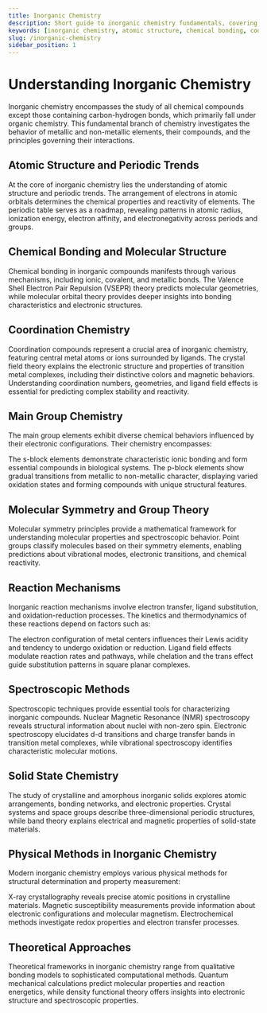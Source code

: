 ```yaml
---
title: Inorganic Chemistry
description: Short guide to inorganic chemistry fundamentals, covering atomic structure, chemical bonding, coordination compounds, and main group elements.
keywords: [inorganic chemistry, atomic structure, chemical bonding, coordination compounds, transition metals, main group elements, molecular symmetry]
slug: /inorganic-chemistry
sidebar_position: 1
---
```


# Understanding Inorganic Chemistry

Inorganic chemistry encompasses the study of all chemical compounds except those containing carbon-hydrogen bonds, which primarily fall under organic chemistry. This fundamental branch of chemistry investigates the behavior of metallic and non-metallic elements, their compounds, and the principles governing their interactions.

## Atomic Structure and Periodic Trends

At the core of inorganic chemistry lies the understanding of atomic structure and periodic trends. The arrangement of electrons in atomic orbitals determines the chemical properties and reactivity of elements. The periodic table serves as a roadmap, revealing patterns in atomic radius, ionization energy, electron affinity, and electronegativity across periods and groups.

## Chemical Bonding and Molecular Structure

Chemical bonding in inorganic compounds manifests through various mechanisms, including ionic, covalent, and metallic bonds. The Valence Shell Electron Pair Repulsion (VSEPR) theory predicts molecular geometries, while molecular orbital theory provides deeper insights into bonding characteristics and electronic structures.

## Coordination Chemistry

Coordination compounds represent a crucial area of inorganic chemistry, featuring central metal atoms or ions surrounded by ligands. The crystal field theory explains the electronic structure and properties of transition metal complexes, including their distinctive colors and magnetic behaviors. Understanding coordination numbers, geometries, and ligand field effects is essential for predicting complex stability and reactivity.

## Main Group Chemistry

The main group elements exhibit diverse chemical behaviors influenced by their electronic configurations. Their chemistry encompasses:

The s-block elements demonstrate characteristic ionic bonding and form essential compounds in biological systems. The p-block elements show gradual transitions from metallic to non-metallic character, displaying varied oxidation states and forming compounds with unique structural features.

## Molecular Symmetry and Group Theory

Molecular symmetry principles provide a mathematical framework for understanding molecular properties and spectroscopic behavior. Point groups classify molecules based on their symmetry elements, enabling predictions about vibrational modes, electronic transitions, and chemical reactivity.

## Reaction Mechanisms

Inorganic reaction mechanisms involve electron transfer, ligand substitution, and oxidation-reduction processes. The kinetics and thermodynamics of these reactions depend on factors such as:

The electron configuration of metal centers influences their Lewis acidity and tendency to undergo oxidation or reduction. Ligand field effects modulate reaction rates and pathways, while chelation and the trans effect guide substitution patterns in square planar complexes.

## Spectroscopic Methods

Spectroscopic techniques provide essential tools for characterizing inorganic compounds. Nuclear Magnetic Resonance (NMR) spectroscopy reveals structural information about nuclei with non-zero spin. Electronic spectroscopy elucidates d-d transitions and charge transfer bands in transition metal complexes, while vibrational spectroscopy identifies characteristic molecular motions.

## Solid State Chemistry

The study of crystalline and amorphous inorganic solids explores atomic arrangements, bonding networks, and electronic properties. Crystal systems and space groups describe three-dimensional periodic structures, while band theory explains electrical and magnetic properties of solid-state materials.

## Physical Methods in Inorganic Chemistry

Modern inorganic chemistry employs various physical methods for structural determination and property measurement:

X-ray crystallography reveals precise atomic positions in crystalline materials. Magnetic susceptibility measurements provide information about electronic configurations and molecular magnetism. Electrochemical methods investigate redox properties and electron transfer processes.

## Theoretical Approaches

Theoretical frameworks in inorganic chemistry range from qualitative bonding models to sophisticated computational methods. Quantum mechanical calculations predict molecular properties and reaction energetics, while density functional theory offers insights into electronic structure and spectroscopic properties.
